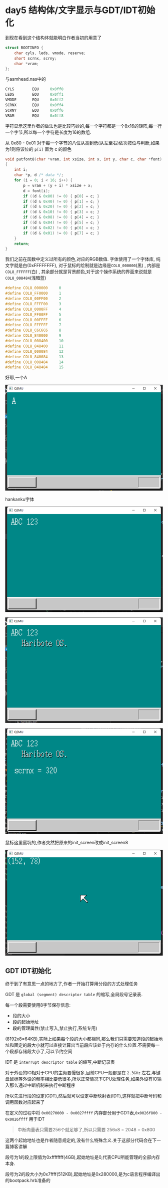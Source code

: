 


# day5 结构体/文字显示与GDT/IDT初始化

到现在看到这个结构体就能明白作者当初的用意了

```c
struct BOOTINFO {
	char cyls, leds, vmode, reserve;
	short scrnx, scrny;
	char *vram;
};
```

与asmhead.nas中的

```asm
CYLS        EQU     0x0ff0
LEDS        EQU     0x0ff1
VMODE       EQU     0x0ff2
SCRNX       EQU     0x0ff4
SCRNY       EQU     0x0ff6
VRAM        EQU     0x0ff8
```

字符显示这里作者的做法也是比较巧妙的,每一个字符都是一个8x16的矩阵,每一行一个字节,所以每一个字符是长度为16的数组.

从 0x80 - 0x01 对于每一个字节的八位从高到低(从左至右)依次按位与判断,如果为1则将该位的 `p[i]` 置为 c 的颜色

```c
void putfont8(char *vram, int xsize, int x, int y, char c, char *font)
{
    int i;
    char *p, d /* data */;
    for (i = 0; i < 16; i++) {
        p = vram + (y + i) * xsize + x;
        d = font[i];
        if ((d & 0x80) != 0) { p[0] = c; }
        if ((d & 0x40) != 0) { p[1] = c; }
        if ((d & 0x20) != 0) { p[2] = c; }
        if ((d & 0x10) != 0) { p[3] = c; }
        if ((d & 0x08) != 0) { p[4] = c; }
        if ((d & 0x04) != 0) { p[5] = c; }
        if ((d & 0x02) != 0) { p[6] = c; }
        if ((d & 0x01) != 0) { p[7] = c; }
    }
    return;
}
```

我们之前在函数中定义过所有的颜色,对应的RGB数值. 字体使用了一个字体库, 纯文字就是白(0xFFFFFFFF), 对于鼠标的绘制就是边缘是`COL8_000000`(黑) , 内部是 `COL8_FFFFFF`(白) , 其余部分就是背景颜色,对于这个操作系统的界面来说就是`COL8_008484`(浅暗蓝)

```c
#define COL8_000000		0
#define COL8_FF0000		1
#define COL8_00FF00		2
#define COL8_FFFF00		3
#define COL8_0000FF		4
#define COL8_FF00FF		5
#define COL8_00FFFF		6
#define COL8_FFFFFF		7
#define COL8_C6C6C6		8
#define COL8_840000		9
#define COL8_008400		10
#define COL8_848400		11
#define COL8_000084		12
#define COL8_840084		13
#define COL8_008484		14
#define COL8_848484		15
```

好耶,一个A

![20220526021405](https://raw.githubusercontent.com/learner-lu/picbed/master/20220526021405.png)

hankanku字体

![20220526024750](https://raw.githubusercontent.com/learner-lu/picbed/master/20220526024750.png)

![20220526025108](https://raw.githubusercontent.com/learner-lu/picbed/master/20220526025108.png)

![20220526025737](https://raw.githubusercontent.com/learner-lu/picbed/master/20220526025737.png)

鼠标这里蛮坑的,作者突然把原来的init_screen改成init_screen8

![20220526030252](https://raw.githubusercontent.com/learner-lu/picbed/master/20220526030252.png)

## GDT IDT初始化

终于到了有意思一点的地方了,作者一开始打算用分段的方式处理任务

GDT 是 `global (segment) descriptor table` 的缩写,全局段号记录表.

每一个段需要使用8字节保存信息:

- 段的大小
- 段的起始地址
- 段的管理属性(禁止写入,禁止执行,系统专用)

(8192x8=64KB),实际上如果每个段的大小都相同,那么我们只需要知道段的起始地址和固定的段大小就可以直接计算出当前段应该处于内存的什么位置.不需要每一个段都存储段大小了,可以节约空间

IDT 是 `interrupt descriptor table` 的缩写,中断记录表

对于外设的IO相对于CPU的主频要慢很多,目前CPU一般都是在 `2.3GHz` 左右,与键盘鼠标等外设的频率相比要低很多,所以正常情况下CPU处理任务,如果外设有IO输入那么通过中断机制来执行中断程序

所以先进行段的设定(GDT),然后就可以设定中断映射表(IDT),这样就把中断号码和调用函数对应起来了

在定义的过程中将 `0x00270000 - 0x0027ffff` 内存部分用于GDT表,`0x0026f800 - 0x0026ffff` 用于IDT

> 中断向量表只需要256个就足够了,所以只需要 256x8 = 2048 = 0x800

这两个起始地址也是作者随意规定的,没有什么特殊含义.关于这部分代码会在下一篇博客讲解

段号为1的段上限值为0xffffffff(4GB),起始地址是0,代表CPU所能管理的全部内存本身.

段号为2的段大小为0x7ffff(512KB),起始地址是0x280000,是为c语言程序编译出的bootpack.hrb准备的
